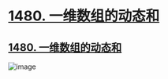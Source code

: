 # [1480. 一维数组的动态和](https://github.com/imtsingyun/LeetCode/issues/22)

## [1480. 一维数组的动态和](https://leetcode.cn/problems/running-sum-of-1d-array/)

![image](https://user-images.githubusercontent.com/56377217/200177688-3f6d4aed-757d-4a0e-bdb6-b30467726727.png)
